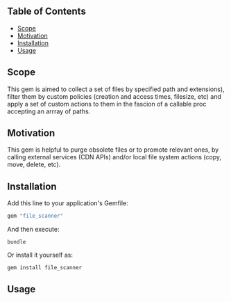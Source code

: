 ## Table of Contents

* [Scope](#scope)
* [Motivation](#motivation)
* [Installation](#installation)
* [Usage](#usage)

## Scope
This gem is aimed to collect a set of files by specified path and extensions), filter them by custom policies (creation and access times, filesize, etc)
and apply a set of custom actions to them in the fascion of a callable proc accepting an arrray of paths.

## Motivation
This gem is helpful to purge obsolete files or to promote relevant ones, by calling external services (CDN APIs) and/or local file system actions (copy, move, delete, etc).

## Installation
Add this line to your application's Gemfile:
```ruby
gem "file_scanner"
```

And then execute:
```shell
bundle
```

Or install it yourself as:
```shell
gem install file_scanner
```

## Usage
